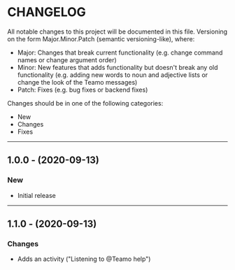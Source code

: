 # CHANGELOG

All notable changes to this project will be documented in this file. Versioning on the form Major.Minor.Patch (semantic versioning-like), where:

- Major: Changes that break current functionality (e.g. change command names or change argument order)
- Minor: New features that adds functionality but doesn't break any old functionality (e.g. adding new words to noun and adjective lists or change the look of the Teamo messages)
- Patch: Fixes (e.g. bug fixes or backend fixes)

Changes should be in one of the following categories:
- New
- Changes
- Fixes


---
## 1.0.0 - (2020-09-13)

### New
* Initial release


---
## 1.1.0 - (2020-09-13)

### Changes
* Adds an activity ("Listening to @Teamo help")
